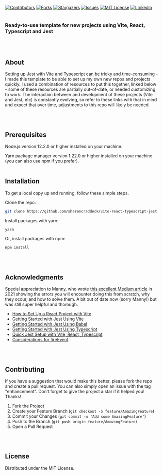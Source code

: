 

<!-- PROJECT SHIELDS
*** https://www.markdownguide.org/basic-syntax/#reference-style-links
-->
[![Contributors][contributors-shield]][contributors-url]
[![Forks][forks-shield]][forks-url]
[![Stargazers][stars-shield]][stars-url]
[![Issues][issues-shield]][issues-url]
[![MIT License][license-shield]][license-url]
[![LinkedIn][linkedin-shield]][linkedin-ur]
<br />
<br />

### Ready-to-use template for new projects using Vite, React, Typescript and Jest
<br />
<br />

<!-- ABOUT THE PROJECT -->
## About

Setting up Jest with Vite and Typescript can be tricky and time-consuming - I made this template to be able to set up my own new repos and projects quickly. I used a combination of resources to put this together, linked below - some of these resources are partially out-of-date, or needed customizing to work. The interaction between and development of these projects (Vite and Jest, etc) is constantly evolving, so refer to these links with that in mind and expect that over time, adjustments to this repo will likely be needed.

<br />
<br />

<!-- GETTING STARTED -->
## Prerequisites

Node.js version 12.2.0 or higher installed on your machine. 

Yarn package manager version 1.22.0 or higher installed on your machine (you can also use npm if you prefer).
<br />
<br />


## Installation

To get a local copy up and running, follow these simple steps.
<br />

Clone the repo:
  ```sh
  git clone https://github.com/sharoncraddock/vite-react-typescript-jest.git
  ```

Install packages with yarn:
  ```sh
  yarn
  ```
 
 Or, install packages with npm:

   ```sh
   npm install
   ```
<br />
<br />

<!-- ACKNOWLEDGMENTS -->
## Acknowledgments

Special appreciation to Manny, who wrote [this excellent Medium article](https://codingwithmanny.medium.com/quick-jest-setup-with-vitejs-react-typescript-82f325e4323f) in 2021 showing the errors you will encounter doing this from scratch, why they occur, and how to solve them. A bit out of date now (sorry Manny!) but was still super helpful and thorough.

* [How to Set Up a React Project with Vite](https://www.digitalocean.com/community/tutorials/how-to-set-up-a-react-project-with-vite)
* [Getting Started with Jest Using Vite](https://jestjs.io/docs/getting-started#using-vite)
* [Getting Started with Jest Using Babel](https://jestjs.io/docs/getting-started#using-babel)
* [Getting Started with Jest Using Typescript](https://jestjs.io/docs/getting-started#using-typescript)
* [Quick Jest Setup with Vite, React, Typescript](https://codingwithmanny.medium.com/quick-jest-setup-with-vitejs-react-typescript-82f325e4323f)
* [Considerations for fireEvent](https://testing-library.com/docs/guide-events)
<br />
<br />

<!-- CONTRIBUTING -->
## Contributing

If you have a suggestion that would make this better, please fork the repo and create a pull request. You can also simply open an issue with the tag "enhancement".
Don't forget to give the project a star if it helped you! Thanks!

1. Fork the Project
2. Create your Feature Branch (`git checkout -b feature/AmazingFeature`)
3. Commit your Changes (`git commit -m 'Add some AmazingFeature'`)
4. Push to the Branch (`git push origin feature/AmazingFeature`)
5. Open a Pull Request
<br />
<br />

<!-- LICENSE -->
## License

Distributed under the MIT License.


<!-- https://www.markdownguide.org/basic-syntax/#reference-style-links -->
[contributors-shield]: https://img.shields.io/github/contributors/sharoncraddock/vite-react-typescript-jest.svg?style=for-the-badge
[contributors-url]: https://github.com/sharoncraddock/vite-react-typescript-jest/graphs/contributors
[forks-shield]: https://img.shields.io/github/forks/sharoncraddock/vite-react-typescript-jest.svg?style=for-the-badge
[forks-url]: https://github.com/sharoncraddock/vite-react-typescript-jest/network/members
[stars-shield]: https://img.shields.io/github/stars/sharoncraddock/vite-react-typescript-jest.svg?style=for-the-badge
[stars-url]: https://github.com/sharoncraddock/vite-react-typescript-jest/stargazers
[issues-shield]: https://img.shields.io/github/issues/sharoncraddock/vite-react-typescript-jest.svg?style=for-the-badge
[issues-url]: https://github.com/sharoncraddock/vite-react-typescript-jest/issues
[license-shield]: https://img.shields.io/github/license/sharoncraddock/vite-react-typescript-jest.svg?style=for-the-badge
[license-url]: https://github.com/sharoncraddock/vite-react-typescript-jest/blob/master/LICENSE.txt
[linkedin-shield]: https://img.shields.io/badge/-LinkedIn-black.svg?style=for-the-badge&logo=linkedin&colorB=555
[linkedin-ur]: https://linkedin.com/in/sharoncraddock/
